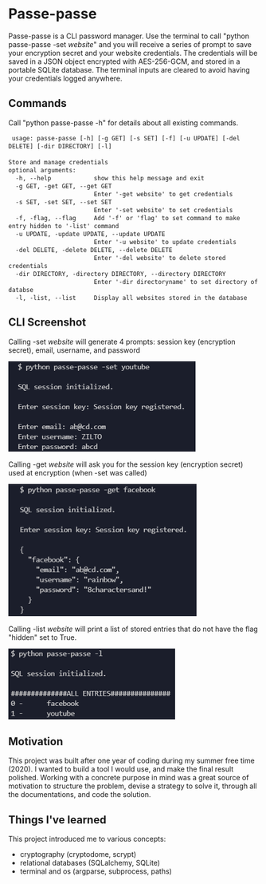 # Passe-passe
Passe-passe is a CLI password manager. Use the terminal to call "python passe-passe -set *website*" and you will receive a series of prompt to save your encryption secret and your website credentials. The credentials will be saved in a JSON object encrypted with AES-256-GCM, and stored in a portable SQLite database. The terminal inputs are cleared to avoid having your credentials logged anywhere.

## Commands
Call "python passe-passe -h" for details about all existing commands.

<pre><code> usage: passe-passe [-h] [-g GET] [-s SET] [-f] [-u UPDATE] [-del DELETE] [-dir DIRECTORY] [-l]

Store and manage credentials
optional arguments:
  -h, --help            show this help message and exit
  -g GET, -get GET, --get GET
                        Enter '-get website' to get credentials
  -s SET, -set SET, --set SET
                        Enter '-set website' to set credentials
  -f, -flag, --flag     Add '-f' or 'flag' to set command to make entry hidden to '-list' command
  -u UPDATE, -update UPDATE, --update UPDATE
                        Enter '-u website' to update credentials
  -del DELETE, -delete DELETE, --delete DELETE
                        Enter '-del website' to delete stored credentials
  -dir DIRECTORY, -directory DIRECTORY, --directory DIRECTORY
                        Enter '-dir directoryname' to set directory of databse
  -l, -list, --list     Display all websites stored in the database
</code></pre>

## CLI Screenshot
Calling -set *website* will generate 4 prompts: session key (encryption secret), email, username, and password

![credentials_prompt](./docs/credentials_prompt.PNG)

Calling -get *website* will ask you for the session key (encryption secret) used at encryption (when -set was called)

![credentials_get](./docs/credentials_get.PNG)

Calling -list *website* will print a list of stored entries that do not have the flag "hidden" set to True.

![credentials_list](./docs/credentials_list.PNG)

## Motivation
This project was built after one year of coding during my summer free time (2020). I wanted to build a tool I would use, and make the final result polished. Working with a concrete purpose in mind was a great source of motivation to structure the problem, devise a strategy to solve it, through all the documentations, and code the solution.

## Things I've learned
This project introduced me to various concepts:
- cryptography (cryptodome, scrypt)
- relational databases (SQLalchemy, SQLite)
- terminal and os (argparse, subprocess, paths)
